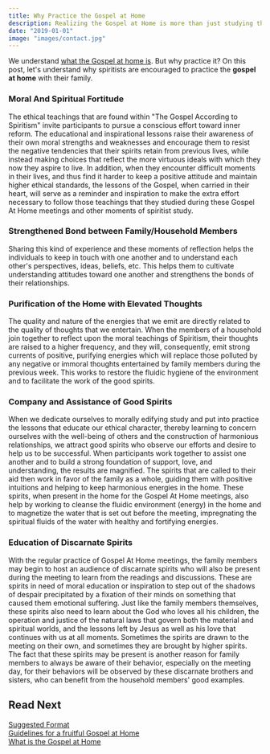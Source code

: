 ```yaml
---
title: Why Practice the Gospel at Home
description: Realizing the Gospel at Home is more than just studying the Gospel. Learn why.
date: "2019-01-01"
image: "images/contact.jpg"
---
```


We understand [what the Gospel at home is](../). But why practice it?
On this post, let's understand why spiritists are encouraged to practice the **gospel at home** with their family.

### Moral And Spiritual Fortitude
The ethical teachings that are found within "The Gospel According to Spiritism" invite participants to pursue a conscious effort toward inner reform. The educational and inspirational lessons raise their awareness of their own moral strengths and weaknesses and encourage them to resist the negative tendencies that their spirits retain from previous lives, while instead making choices that reflect the more virtuous ideals with which they now they aspire to live.  In addition, when they encounter difficult moments in their lives, and thus find it harder to keep a positive attitude and maintain higher ethical standards, the lessons of the Gospel, when carried in their heart, will serve as a reminder and inspiration to make the extra effort necessary to follow those teachings that they studied during these Gospel At Home meetings and other moments of spiritist study.
	     	
### Strengthened Bond between Family/Household Members
Sharing this kind of experience and these moments of reflection helps the individuals to keep in touch with one another and to understand each other's perspectives, ideas, beliefs, etc. This helps them to cultivate understanding attitudes toward one another and strengthens the bonds of their relationships.

### Purification of the Home with Elevated Thoughts
The quality and nature of the energies that we emit are directly related to the quality of thoughts that we entertain.  When the members of a household join together to reflect upon the moral teachings of Spiritism, their thoughts are raised to a higher frequency, and they will, consequently, emit strong currents of positive, purifying energies which will replace those polluted by any negative or immoral thoughts entertained by family members during the previous week.  This works to restore the fluidic hygiene of the environment and to facilitate the work of the good spirits.

### Company and Assistance of Good Spirits
When we dedicate ourselves to morally edifying study and put into practice the lessons that educate our ethical character, thereby learning to concern ourselves with the well-being of others and the construction of harmonious relationships, we attract good spirits who observe our efforts and desire to help us to be successful. When participants work together to assist one another and to build a strong foundation of support, love, and understanding, the results are magnified.  The spirits that are called to their aid then work in favor of the family as a whole, guiding them with positive intuitions and helping to keep harmonious energies in the home.  These spirits, when present in the home for the Gospel At Home meetings, also help by working to cleanse the fluidic environment (energy) in the home and to magnetize the water that is set out before the meeting, impregnating the spiritual fluids of the water with healthy and fortifying energies.

### Education of Discarnate Spirits
With the regular practice of Gospel At Home meetings, the family members may begin to host an audience of discarnate spirits who will also be present during the meeting to learn from the readings and discussions. These are spirits in need of moral education or inspiration to step out of the shadows of despair precipitated by a fixation of their minds on something that caused them emotional suffering.  Just like the family members themselves, these spirits also need to learn about the God who loves all his children, the operation and justice of the natural laws that govern both the material and spiritual worlds, and the lessons left by Jesus as well as his love that continues with us at all moments.  Sometimes the spirits are drawn to the meeting on their own, and sometimes they are brought by higher spirits.  The fact that these spirits may be present is another reason for family members to always be aware of their behavior, especially on the meeting day, for their behaviors will be observed by these discarnate brothers and sisters, who can benefit from the household members' good examples.

## Read Next
[Suggested Format](../format)  
[Guidelines for a fruitful Gospel at Home](../guidelines)  
[What is the Gospel at Home](../)  

